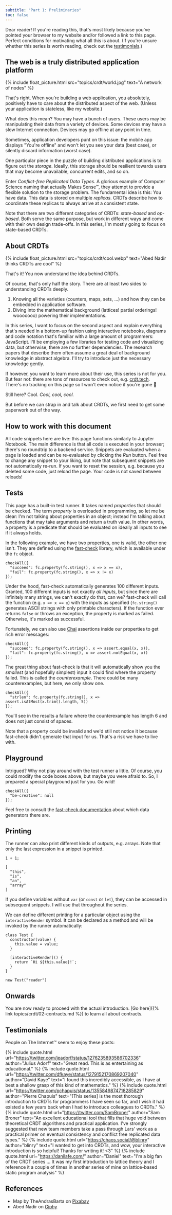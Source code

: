 ```yaml
---
subtitle: "Part 1: Preliminaries"
toc: false
---
```


Dear reader!
If you're reading this, that's most likely because you've pointed your browser to my website and/or followed a link to this page.
Perfect conditions for motivating what all this is about.
(If you're unsure whether this series is worth reading, check out the [testimonials](#testimonials).)

## The web is a truly distributed application platform

{% include float_picture.html src="topics/crdt/world.jpg" text="A network of nodes" %}

That's right.
When you're building a web application, you absolutely, positively have to care about the distributed aspect of the web.
(Unless your application is stateless, like my website.)

What does this mean?
You may have a bunch of users.
These users may be manipulating their data from a variety of devices.
Some devices may have a slow Internet connection.
Devices may go offline at any point in time.

Sometimes, application developers punt on this issue:
the mobile app displays "You're offline" and won't let you see your data (best case), or silently discard information (worst case).

One particular piece in the puzzle of building distributed applications is to figure out the _storage_.
Ideally, this storage should be resilient towards users that may become unavailable, concurrent edits, and so on.

Enter _Conflict-free Replicated Data Types_.
A glorious example of Computer Science naming that actually Makes Sense™, they attempt to provide a flexible solution to the storage problem.
The fundamental idea is this:
You have data.
This data is stored on multiple _replicas_.
CRDTs describe how to coordinate these replicas to always arrive at a consistent state.

Note that there are two different categories of CRDTs: _state-based_ and _op-based_.
Both serve the same purpose, but work in different ways and come with their own design trade-offs.
In this series, I'm mostly going to focus on state-based CRDTs.

## About CRDTs

{% include float_picture.html src="topics/crdt/cool.webp" text="Abed Nadir thinks CRDTs are cool" %}

That's it!
You now understand the idea behind CRDTs.

Of course, that's only half the story.
There are at least two sides to understanding CRDTs deeply.

1. Knowing all the varieties (counters, maps, sets, ...) and how they can be embedded in application software.
2. Diving into the mathematical background (lattices! partial orderings! wooooooo) powering their implementations.

In this series, I want to focus on the second aspect and explain everything that's needed in a bottom-up fashion using interactive notebooks, diagrams and code notation that's familiar with a large amount of programmers: JavaScript.
I'll be employing a few libraries for testing code and visualizing data, but otherwise, there are no further dependencies.
The research papers that describe them often assume a great deal of background knowledge in abstract algebra.
I'll try to introduce just the necessary knowledge gently.

If however, you want to learn more about their use, this series is not for you.
But fear not: there are tons of resources to check out, e.g. [crdt.tech](https://crdt.tech/).
There's no tracking on this page so I won't even notice if you're gone 🤷

Still here?
Cool. _Cool, cool, cool._

But before we can strap in and talk about CRDTs, we first need to get some paperwork out of the way.

## How to work with this document

All code snippets here are live: this page functions similarly to Jupyter Notebook.
The main difference is that all code is executed in your browser; there's no roundtrip to a backend service.
Snippets are evaluated when a page is loaded and can be re-evaluated by clicking the _Run_ button.
Feel free to change any snippet to your liking, but note that subsequent snippets are not automatically re-run.
If you want to reset the session, e.g. because you deleted some code, just reload the page.
Your code is not saved between reloads!

## Tests

This page has a built-in test runner.
It takes named _properties_ that should be checked.
The term _property_ is overloaded in programming, so let me be clear: I'm not talking about properties in an object; instead I'm talking about functions that may take arguments and return a truth value.
In other words, a property is a predicate that should be evaluated on ideally all inputs to see if it always holds.

In the following example, we have two properties, one is valid, the other one isn't.
They are defined using the [fast-check](https://github.com/dubzzz/fast-check/) library, which is available under the `fc` object.

```
checkAll({
  "succeed": fc.property(fc.string(), x => x == x),
  "fail": fc.property(fc.string(), x => x != x)
});
```

Under the hood, fast-check automatically generates 100 different inputs.
Granted, 100 different inputs is not exactly _all inputs_, but since there are infinitely many strings, we can't exactly do that, can we?
fast-check will call the function (e.g. `x => x == x`) with the inputs as specified (`fc.string()` generates ASCII strings with only printable characters).
If the function ever returns `false` or throws an exception, the property is marked as failed.
Otherwise, it's marked as successful.

Fortunately, we can also use [Chai](https://www.chaijs.com/) assertions inside our properties to get rich error messages:

```
checkAll({
  "succeed": fc.property(fc.string(), x => assert.equal(x, x)),
  "fail": fc.property(fc.string(), x => assert.notEqual(x, x))
});
```

The great thing about fast-check is that it will automatically show you the _smallest_ (and hopefully simplest) input it could find where the property failed.
This is called the _counterexample_.
There could be many counterexamples, but here, we only show one.

```
checkAll({
  "strlen": fc.property(fc.string(), x => assert.isAtMost(x.trim().length, 5))
});
```

You'll see in the results a failure where the counterexample has length 6 and does not just consist of spaces.

Note that a property could be invalid and we'd still not notice it because fast-check didn't generate that input for us.
That's a risk we have to live with.

## Playground

Intrigued?
Why not play around with the test runner a little.
Of course, you could modify the code boxes above, but maybe you were afraid to.
So, I prepared a special playground just for you.
Go wild!

```
checkAll({
  "be-creative": null
});
```

Feel free to consult the [fast-check documentation](https://github.com/dubzzz/fast-check/blob/v1.24.1/documentation/1-Guides/Arbitraries.md) about which data generators there are.

## Printing

The runner can also print different kinds of outputs, e.g. arrays.
Note that only the last expression in a snippet is printed.

```
1 + 1;

[
  "this",
  "is",
  "an",
  "array"
]
```

If you define variables without `var` (or `const` or `let`), they can be accessed in subsequent snippets.
I will use that throughout the series.

We can define different printing for a particular object using the `interactiveRender` symbol.
It can be declared as a method and will be invoked by the runner automatically:

```
class Test {
  constructor(value) {
    this.value = value;
  }

  [interactiveRender]() {
    return `Hi ${this.value}!`;
  }
}

new Test("reader")
```

## Onwards

You are now ready to proceed with the actual introduction.
[Go here]({% link topics/crdt/02-contracts.md %}) to learn all about contracts.

## Testimonials

People on The Internet™ seem to enjoy these posts:

{% include quote.html url="https://twitter.com/jeadorf/status/1276235893586702336" author="Julius Adorf" text="Great read. This is as entertaining as educational." %}
{% include quote.html url="https://twitter.com/dfkaye/status/1279152170869207040" author="David Kaye" text="I found this incredibly accessible, as I have at best a shallow grasp of this kind of mathematics." %}
{% include quote.html url="https://twitter.com/pchapuis/status/1355849874718285829" author="Pierre Chapuis" text="[This series] is the most thorough introduction to CRDTs for programmers I have seen so far, and I wish it had existed a few years back when I had to introduce colleagues to CRDTs." %}
{% include quote.html url="https://twitter.com/SamBroner" author="Sam Broner" text="An excellent educational tool that fills that huge void between theoretical CRDT algorithms and practical application. I've strongly suggested that new team members take a pass through Lars' work as a practical primer on eventual consistency and conflict free replicated data types." %}
{% include quote.html url="https://chaos.social/@blinry" author="blinry" text="I wanted to get into CRDTs, and wow, your interactive introduction is so helpful! Thanks for writing it! <3" %}
{% include quote.html url="https://danilafe.com/" author="Daniel" text="I'm a big fan of the CRDT series ... It was my first introduction to lattice theory and I reference it a couple of times in another series of mine on lattice-based static program analysis" %}

## References

* Map by TheAndrasBarta on [Pixabay](https://pixabay.com/photos/world-europe-map-connections-1264062/)
* Abed Nadir on [Giphy](https://giphy.com/gifs/community-abed-cool-2HONNTJbRhzKE)
